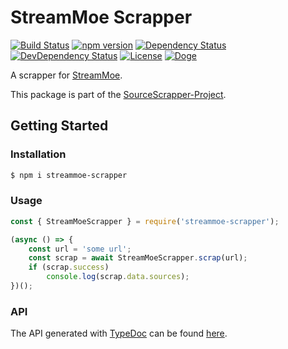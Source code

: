 # StreamMoe Scrapper

[![Build Status](https://travis-ci.org/OpenByteDev/SourceScrapper.svg?branch=master)](https://travis-ci.org/OpenByteDev/SourceScrapper)
[![npm version](https://badge.fury.io/js/streammoe-scrapper.svg)](https://www.npmjs.com/package/streammoe-scrapper)
[![Dependency Status](https://david-dm.org/OpenByteDev/SourceScrapper/status.svg?path=packages%2Fstreammoe-scrapper)](https://david-dm.org/OpenByteDev/SourceScrapper?path=packages%2Fstreammoe-scrapper)
[![DevDependency Status](https://david-dm.org/OpenByteDev/SourceScrapper/dev-status.svg?path=packages%2Fstreammoe-scrapper)](https://david-dm.org/OpenByteDev/SourceScrapper?path=packages%2Fstreammoe-scrapper&type=dev)
[![License](https://img.shields.io/github/license/mashape/apistatus.svg)](https://opensource.org/licenses/MIT)
[![Doge](https://img.shields.io/badge/doge-wow-yellow.svg)]()

A scrapper for [StreamMoe](https://www.stream.moe/).

This package is part of the [SourceScrapper-Project](https://github.com/OpenByteDev/SourceScrapper).


## Getting Started
### Installation
```bash
$ npm i streammoe-scrapper
```


### Usage

```js
const { StreamMoeScrapper } = require('streammoe-scrapper');

(async () => {
    const url = 'some url';
    const scrap = await StreamMoeScrapper.scrap(url);
    if (scrap.success)
        console.log(scrap.data.sources);
})();
```


### API
The API generated with [TypeDoc](http://typedoc.org/) can be found [here](https://openbytedev.github.io/SourceScrapper/packages/streammoe-scrapper/docs/).
